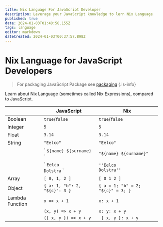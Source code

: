 ```yaml
---
title: Nix Language For JavaScript Developer
description: Leverage your JavaScript knowledge to lern Nix Language
published: true
date: 2024-01-03T01:40:58.155Z
tags: language
editor: markdown
dateCreated: 2024-01-03T00:37:57.898Z
---
```


# Nix Language for JavaScript Developers


> For packaging JavaScript Package see [packaging](/nix/packaging/)
{.is-info}

Learn about Nix Language (sometimes called Nix Expressions), compared to JavaScript.

|  | JavaScript | Nix |
|---|---|---|
| Boolean  | `true`/`false` | `true`/`false` |
| Integer | `5` | `5` |
| Float | `3.14` | `3.14` |
| String | `"Eelco"` | `"Eelco"` |
| |\` `${name} ${surname}` \` | `"${name} ${surname}"` |
| |\` `Eelco`<br/>`Dolstra` \` | `''Eelco`<br/>`Dolstra''` |
| Array | `[ 0, 1, 2 ]` | `[ 0 1 2 ]` |
| Object | `{ a: 1, "b": 2, "${c}": 3 }` | `{ a = 1; "b" = 2; "${c}" = 3; }` |
| Lambda Function | `x => x + 1` | `x: x + 1` |
| | `(x, y) => x + y` | `x: y: x + y` |
| | `({ x, y }) => x + y` |  ` { x, y }: x + y` |